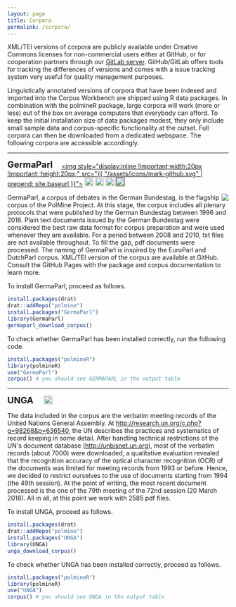 ```yaml
---
layout: page
title: Corpora
permalink: /corpora/
---
```


XML/TEI versions of corpora are publicly available under Creative Commons licenses for non-commercial users either at GitHub, or for cooperation partners through our [GitLab server](https://gitlab.sowi.uni-due.de). GitHub/GitLab offers tools for tracking the differences of versions and comes with a issue tracking system very useful for quality management purposes.

Linguistically annotated versions of corpora that have been indexed and imported into the Corpus Workbench are shipped using R data packages. In combination with the polmineR package, large corpora will work (more or less) out of the box on average computers that everybody can afford. To keep the initial installation size of data packages modest, they only include small sample data and corpus-specific functionality at the outset. Full corpora can then be downloaded from a dedicated webspace. The following corpora are accessible accordingly.

---

<span style="font-size: 20px;display: inline !important;vertical-align: bottom; padding-right: 1em; font-weight: bold;">GermaParl</span><a style="display: inline !important;" href="https://github.com/PolMine/GermaParl"><img style="display:inline !important;width:20px !important; height:20px;" src="{{ "/assets/icons/mark-github.svg" | prepend: site.baseurl }}"></a>    <a href="https://creativecommons.org/licenses/by-nc-sa/4.0/"><img style="display: inline !important;height: 20px; width: unset !important;" src="https://img.shields.io/badge/License-CC%20BY--NC--SA%204.0-lightgrey.svg"/></a>  <a href="https://doi.org/10.5281/zenodo.1312551"><img src="https://zenodo.org/badge/DOI/10.5281/zenodo.1312551.svg" alt="DOI" style="display: inline !important;height: 20px; width: unset !important;"></a>  <a href="https://travis-ci.org/PolMine/GermaParl"><img style="display: inline; width: unset !important;height: 20px;"  src="https://api.travis-ci.org/PolMine/GermaParl.svg?branch=master"/></a>  <a href=""><img  style="display: inline !important; width: unset !important; height: 20px;" src="https://ci.appveyor.com/api/projects/status/github/PolMine/GermaParl?branch=master&svg=true"/></a>
  
<div>
<img src="https://raw.githubusercontent.com/PolMine/GermaParl/master/inst/sticker/hexsticker.png" style="float:right; height=45px; width: unset !important;"/>
GermaParl, a corpus of debates in the German Bundestag, is the flagship corpus of the PolMine Project. At this stage, the corpus includes all plenary protocols that were published by the German Bundestag between 1996 and 2016. Plain text documents issued by the German Bundestag were considered the best raw data format for corpus preparation and were used whenever they are available. For a period between 2008 and 2010, txt files are not available throughout. To fill the gap, pdf documents were processed. The naming of GermaParl is inspired by the EuroParl and DutchParl corpus. XML/TEI version of the corpus are available at GitHub. Consult the GitHub Pages with the package and corpus documentation to learn more. 
</div>

To install GermaParl, proceed as follows.

```r
install.packages(drat)
drat::addRepo("polmine")
install.packages("GermaParl")
library(GermaParl)
germaparl_download_corpus()
```

To check whether GermaParl has been installed correctly, run the following code.

```r
install.packages("polmineR")
library(polmineR)
use("GermaParl")
corpus() # you should see GERMAPARL in the output table
```

---

<span style="font-size: 20px;display: inline !important;vertical-align: bottom; padding-right: 1em; font-weight: bold;">UNGA</span>  <a href="https://creativecommons.org/licenses/by-nc-sa/4.0/"><img style="display: inline !important;height: 20px; width: unset !important;" src="https://img.shields.io/badge/License-CC%20BY--NC--SA%204.0-lightgrey.svg"/></a>

The data included in the corpus are the verbatim meeting records of the United Nations General Assembly. At http://research.un.org/c.php?g=98268&p=636540, the UN describes the practices and systematics of record keeping in some detail. After handling technical restrictions of the UN's document database (http://unbisnet.un.org), most of the verbatim records (about 7000) were downloaded, a qualitative evaluation revealed that the recognition accuracy of the optical character recognition (OCR) of the documents was limited for meeting records from 1993 or before. Hence, we decided to restrict ourselves to the use of documents starting from 1994 (the 49th session). At the point of writing, the most recent document processed is the one of the 79th meeting of the 72nd session (20 March 2018). All in all, at this point we work with 2585 pdf files.

To install UNGA, proceed as follows.

```r
install.packages(drat)
drat::addRepo("polmine")
install.packages("UNGA")
library(UNGA)
unga_download_corpus()
```

To check whether UNGA has been installed correctly, proceed as follows.

```r
install.packages("polmineR")
library(polmineR)
use("UNGA")
corpus() # you should see UNGA in the output table
```

